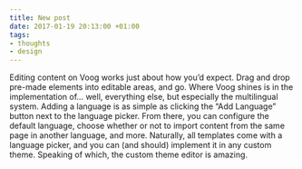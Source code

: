 ```yaml
---
title: New post
date: 2017-01-19 20:13:00 +01:00
tags:
- thoughts
- design
---
```


Editing content on Voog works just about how you’d expect. Drag and drop pre-made elements into editable areas, and go.
Where Voog shines is in the implementation of… well, everything else, but especially the multilingual system. Adding a language is as simple as clicking the “Add Language” button next to the language picker. From there, you can configure the default language, choose whether or not to import content from the same page in another language, and more.
Naturally, all templates come with a language picker, and you can (and should) implement it in any custom theme. Speaking of which, the custom theme editor is amazing.